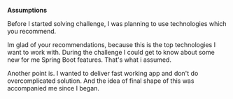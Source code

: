 **Assumptions**

<p>Before I started solving challenge, I was planning to use technologies which you recommend.<p>

<p>Im glad of your recommendations, because this is the top technologies I want to work with.
During the challenge I could get to know about some new for me Spring Boot features.
That's what i assumed.</p>

<p>Another point is. I wanted to deliver fast working app and don't do overcomplicated solution.
And the idea of final shape of this was accompanied me since I began.</p>
